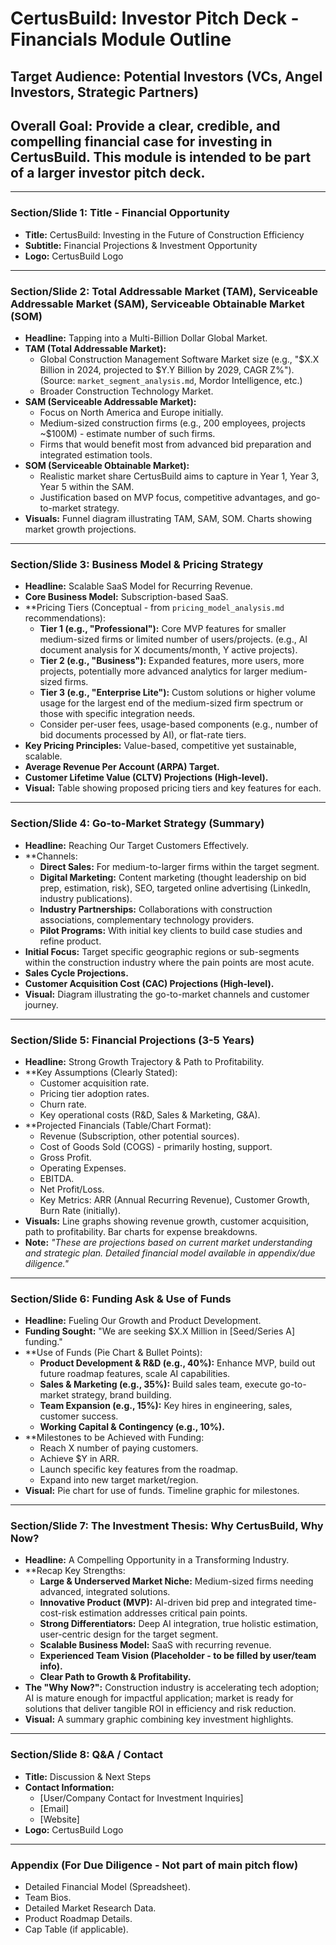 # CertusBuild: Investor Pitch Deck - Financials Module Outline

## Target Audience: Potential Investors (VCs, Angel Investors, Strategic Partners)

## Overall Goal: Provide a clear, credible, and compelling financial case for investing in CertusBuild. This module is intended to be part of a larger investor pitch deck.

---

### Section/Slide 1: Title - Financial Opportunity

*   **Title:** CertusBuild: Investing in the Future of Construction Efficiency
*   **Subtitle:** Financial Projections & Investment Opportunity
*   **Logo:** CertusBuild Logo

---

### Section/Slide 2: Total Addressable Market (TAM), Serviceable Addressable Market (SAM), Serviceable Obtainable Market (SOM)

*   **Headline:** Tapping into a Multi-Billion Dollar Global Market.
*   **TAM (Total Addressable Market):**
    *   Global Construction Management Software Market size (e.g., "$X.X Billion in 2024, projected to $Y.Y Billion by 2029, CAGR Z%"). (Source: `market_segment_analysis.md`, Mordor Intelligence, etc.)
    *   Broader Construction Technology Market.
*   **SAM (Serviceable Addressable Market):**
    *   Focus on North America and Europe initially.
    *   Medium-sized construction firms (e.g., 200 employees, projects ~$100M) - estimate number of such firms.
    *   Firms that would benefit most from advanced bid preparation and integrated estimation tools.
*   **SOM (Serviceable Obtainable Market):**
    *   Realistic market share CertusBuild aims to capture in Year 1, Year 3, Year 5 within the SAM.
    *   Justification based on MVP focus, competitive advantages, and go-to-market strategy.
*   **Visuals:** Funnel diagram illustrating TAM, SAM, SOM. Charts showing market growth projections.

---

### Section/Slide 3: Business Model & Pricing Strategy

*   **Headline:** Scalable SaaS Model for Recurring Revenue.
*   **Core Business Model:** Subscription-based SaaS.
*   **Pricing Tiers (Conceptual - from `pricing_model_analysis.md` recommendations):
    *   **Tier 1 (e.g., "Professional"):** Core MVP features for smaller medium-sized firms or limited number of users/projects. (e.g., AI document analysis for X documents/month, Y active projects).
    *   **Tier 2 (e.g., "Business"):** Expanded features, more users, more projects, potentially more advanced analytics for larger medium-sized firms.
    *   **Tier 3 (e.g., "Enterprise Lite"):** Custom solutions or higher volume usage for the largest end of the medium-sized firm spectrum or those with specific integration needs.
    *   Consider per-user fees, usage-based components (e.g., number of bid documents processed by AI), or flat-rate tiers.
*   **Key Pricing Principles:** Value-based, competitive yet sustainable, scalable.
*   **Average Revenue Per Account (ARPA) Target.**
*   **Customer Lifetime Value (CLTV) Projections (High-level).**
*   **Visual:** Table showing proposed pricing tiers and key features for each.

---

### Section/Slide 4: Go-to-Market Strategy (Summary)

*   **Headline:** Reaching Our Target Customers Effectively.
*   **Channels:
    *   **Direct Sales:** For medium-to-larger firms within the target segment.
    *   **Digital Marketing:** Content marketing (thought leadership on bid prep, estimation, risk), SEO, targeted online advertising (LinkedIn, industry publications).
    *   **Industry Partnerships:** Collaborations with construction associations, complementary technology providers.
    *   **Pilot Programs:** With initial key clients to build case studies and refine product.
*   **Initial Focus:** Target specific geographic regions or sub-segments within the construction industry where the pain points are most acute.
*   **Sales Cycle Projections.**
*   **Customer Acquisition Cost (CAC) Projections (High-level).**
*   **Visual:** Diagram illustrating the go-to-market channels and customer journey.

---

### Section/Slide 5: Financial Projections (3-5 Years)

*   **Headline:** Strong Growth Trajectory & Path to Profitability.
*   **Key Assumptions (Clearly Stated):
    *   Customer acquisition rate.
    *   Pricing tier adoption rates.
    *   Churn rate.
    *   Key operational costs (R&D, Sales & Marketing, G&A).
*   **Projected Financials (Table/Chart Format):
    *   Revenue (Subscription, other potential sources).
    *   Cost of Goods Sold (COGS) - primarily hosting, support.
    *   Gross Profit.
    *   Operating Expenses.
    *   EBITDA.
    *   Net Profit/Loss.
    *   Key Metrics: ARR (Annual Recurring Revenue), Customer Growth, Burn Rate (initially).
*   **Visuals:** Line graphs showing revenue growth, customer acquisition, path to profitability. Bar charts for expense breakdowns.
*   **Note:** *"These are projections based on current market understanding and strategic plan. Detailed financial model available in appendix/due diligence."*

---

### Section/Slide 6: Funding Ask & Use of Funds

*   **Headline:** Fueling Our Growth and Product Development.
*   **Funding Sought:** "We are seeking $X.X Million in [Seed/Series A] funding."
*   **Use of Funds (Pie Chart & Bullet Points):
    *   **Product Development & R&D (e.g., 40%):** Enhance MVP, build out future roadmap features, scale AI capabilities.
    *   **Sales & Marketing (e.g., 35%):** Build sales team, execute go-to-market strategy, brand building.
    *   **Team Expansion (e.g., 15%):** Key hires in engineering, sales, customer success.
    *   **Working Capital & Contingency (e.g., 10%).**
*   **Milestones to be Achieved with Funding:
    *   Reach X number of paying customers.
    *   Achieve $Y in ARR.
    *   Launch specific key features from the roadmap.
    *   Expand into new target market/region.
*   **Visual:** Pie chart for use of funds. Timeline graphic for milestones.

---

### Section/Slide 7: The Investment Thesis: Why CertusBuild, Why Now?

*   **Headline:** A Compelling Opportunity in a Transforming Industry.
*   **Recap Key Strengths:
    *   **Large & Underserved Market Niche:** Medium-sized firms needing advanced, integrated solutions.
    *   **Innovative Product (MVP):** AI-driven bid prep and integrated time-cost-risk estimation addresses critical pain points.
    *   **Strong Differentiators:** Deep AI integration, true holistic estimation, user-centric design for the target segment.
    *   **Scalable Business Model:** SaaS with recurring revenue.
    *   **Experienced Team Vision (Placeholder - to be filled by user/team info).**
    *   **Clear Path to Growth & Profitability.**
*   **The "Why Now?":** Construction industry is accelerating tech adoption; AI is mature enough for impactful application; market is ready for solutions that deliver tangible ROI in efficiency and risk reduction.
*   **Visual:** A summary graphic combining key investment highlights.

---

### Section/Slide 8: Q&A / Contact

*   **Title:** Discussion & Next Steps
*   **Contact Information:**
    *   [User/Company Contact for Investment Inquiries]
    *   [Email]
    *   [Website]
*   **Logo:** CertusBuild Logo

---

### Appendix (For Due Diligence - Not part of main pitch flow)

*   Detailed Financial Model (Spreadsheet).
*   Team Bios.
*   Detailed Market Research Data.
*   Product Roadmap Details.
*   Cap Table (if applicable).


